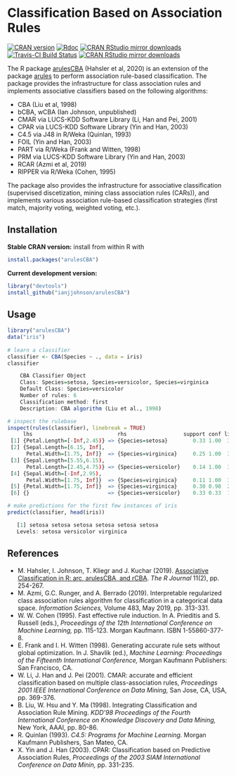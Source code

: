 # Classification Based on Association Rules

[![CRAN version](https://www.r-pkg.org/badges/version/arulesCBA)](https://cran.r-project.org/package=arulesCBA)
[![Rdoc](http://www.rdocumentation.org/badges/version/arulesCBA)](http://www.rdocumentation.org/packages/arulesCBA)
[![CRAN RStudio mirror downloads](http://cranlogs.r-pkg.org/badges/arulesCBA)](https://cran.r-project.org/package=arulesCBA)
[![Travis-CI Build Status](https://api.travis-ci.org/ianjjohnson/arulesCBA.svg?branch=master)](https://travis-ci.org/ianjjohnson/arulesCBA)
[![CRAN RStudio mirror downloads](https://cranlogs.r-pkg.org/badges/arulesCBA)](https://cran.r-project.org/package=arulesCBA)

The R package [arulesCBA](https://cran.r-project.org/package=arulesCBA) (Hahsler et al, 2020) 
is an extension of the package [arules](https://cran.r-project.org/package=arules) to perform
association rule-based classification. The package provides the infrastructure for class association rules and implements associative classifiers based on the following algorithms:

* CBA (Liu et al, 1998)
* bCBA, wCBA (Ian Johnson, unpublished)
* CMAR via LUCS-KDD Software Library (Li, Han and Pei, 2001)
* CPAR via LUCS-KDD Software Library (Yin and Han, 2003)
* C4.5 via J48 in R/Weka (Quinlan, 1993)
* FOIL (Yin and Han, 2003)
* PART via R/Weka (Frank and Witten, 1998)
* PRM via LUCS-KDD Software Library (Yin and Han, 2003)
* RCAR (Azmi et al, 2019)
* RIPPER via R/Weka (Cohen, 1995)

The package also provides the infrastructure for associative classification (supervised discetization, mining class association rules (CARs)), and implements various association rule-based classification strategies
(first match, majority voting, weighted voting, etc.).

## Installation

__Stable CRAN version:__ install from within R with
```R
install.packages("arulesCBA")
```
__Current development version:__ 
```R 
library("devtools")
install_github("ianjjohnson/arulesCBA")
```

## Usage

```R
library("arulesCBA")
data("iris")
 
# learn a classifier
classifier <- CBA(Species ~ ., data = iris)
classifier

    CBA Classifier Object
    Class: Species=setosa, Species=versicolor, Species=virginica
    Default Class: Species=versicolor
    Number of rules: 6
    Classification method: first  
    Description: CBA algorithm (Liu et al., 1998)

# inspect the rulebase
inspect(rules(classifier), linebreak = TRUE)
     lhs                           rhs                  support conf lift count 
 [1] {Petal.Length=[-Inf,2.45)} => {Species=setosa}        0.33 1.00  3.0    50 
 [2] {Sepal.Length=[6.15, Inf],       
      Petal.Width=[1.75, Inf]}  => {Species=virginica}     0.25 1.00  3.0    37 
 [3] {Sepal.Length=[5.55,6.15),   
      Petal.Length=[2.45,4.75)} => {Species=versicolor}    0.14 1.00  3.0    21 
 [4] {Sepal.Width=[-Inf,2.95),
      Petal.Width=[1.75, Inf]}  => {Species=virginica}     0.11 1.00  3.0    17
 [5] {Petal.Width=[1.75, Inf]}  => {Species=virginica}     0.30 0.98  2.9    45 
 [6] {}                         => {Species=versicolor}    0.33 0.33  1.0   150

# make predictions for the first few instances of iris
predict(classifier, head(iris))

   [1] setosa setosa setosa setosa setosa setosa
   Levels: setosa versicolor virginica
```

## References

* M. Hahsler, I. Johnson, T. Kliegr and J. Kuchar (2019). [Associative Classification in R: arc, arulesCBA, and rCBA](https://journal.r-project.org/archive/2019/RJ-2019-048/). _The R Journal_ 11(2), pp. 254-267.
* M. Azmi, G.C. Runger, and A. Berrado (2019). Interpretable regularized class association rules algorithm for classification in a categorical data space. _Information Sciences,_ Volume 483, May 2019, pp. 313-331.
* W. W. Cohen (1995). Fast effective rule induction. In A. Prieditis and S. Russell (eds.), _Proceedings of the 12th International Conference on Machine Learning,_ pp. 115-123. Morgan Kaufmann. ISBN 1-55860-377-8.
* E. Frank and I. H. Witten (1998). Generating accurate rule sets without global optimization. In J. Shavlik (ed.), _Machine Learning: Proceedings of the Fifteenth International Conference,_ Morgan Kaufmann Publishers: San Francisco, CA.
* W. Li, J. Han and J. Pei (2001). CMAR: accurate and efficient classification based on multiple class-association rules, _Proceedings 2001 IEEE International Conference on Data Mining,_ San Jose, CA, USA, pp. 369-376.
* B. Liu, W. Hsu and Y. Ma (1998). Integrating Classification and Association Rule Mining. _KDD'98 Proceedings of the Fourth International Conference on Knowledge Discovery and Data Mining,_ New York, AAAI, pp. 80-86.
* R. Quinlan (1993). _C4.5: Programs for Machine Learning._ Morgan Kaufmann Publishers, San Mateo, CA.
* X. Yin and J. Han (2003). CPAR: Classification based on Predictive Association Rules, _Proceedings of the 2003 SIAM International Conference on Data Minin,_ pp. 331-235.
